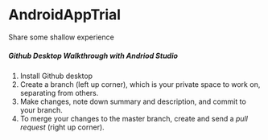 # AndroidAppTrial
Share some shallow experience



##### Github Desktop Walkthrough with Andriod Studio

1. Install Github desktop
2. Create a branch (left up corner), which is your private space to work on, separating from others.
2. Make changes, note down summary and description, and commit to your branch.
3. To merge your changes to the master branch, create and send a *pull request* (right up corner).
